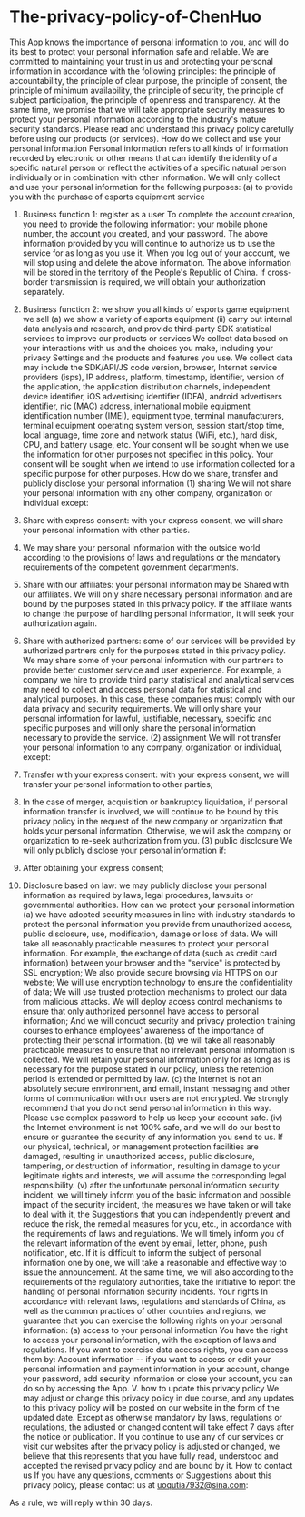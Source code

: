 # The-privacy-policy-of-ChenHuo

This App knows the importance of personal information to you, and will do its best to protect your personal information safe and reliable. We are committed to maintaining your trust in us and protecting your personal information in accordance with the following principles: the principle of accountability, the principle of clear purpose, the principle of consent, the principle of minimum availability, the principle of security, the principle of subject participation, the principle of openness and transparency. At the same time, we promise that we will take appropriate security measures to protect your personal information according to the industry's mature security standards. Please read and understand this privacy policy carefully before using our products (or services).
How do we collect and use your personal information
Personal information refers to all kinds of information recorded by electronic or other means that can identify the identity of a specific natural person or reflect the activities of a specific natural person individually or in combination with other information. We will only collect and use your personal information for the following purposes:
(a) to provide you with the purchase of esports equipment service
1. Business function 1: register as a user
To complete the account creation, you need to provide the following information: your mobile phone number, the account you created, and your password.
The above information provided by you will continue to authorize us to use the service for as long as you use it. When you log out of your account, we will stop using and delete the above information.
The above information will be stored in the territory of the People's Republic of China. If cross-border transmission is required, we will obtain your authorization separately.
2. Business function 2: we show you all kinds of esports game equipment we sell
(a) we show a variety of esports equipment
(ii) carry out internal data analysis and research, and provide third-party SDK statistical services to improve our products or services
We collect data based on your interactions with us and the choices you make, including your privacy Settings and the products and features you use. We collect data may include the SDK/API/JS code version, browser, Internet service providers (isps), IP address, platform, timestamp, identifier, version of the application, the application distribution channels, independent device identifier, iOS advertising identifier (IDFA), android advertisers identifier, nic (MAC) address, international mobile equipment identification number (IMEI), equipment type, terminal manufacturers, terminal equipment operating system version, session start/stop time, local language, time zone and network status (WiFi, etc.), hard disk, CPU, and battery usage, etc.
Your consent will be sought when we use the information for other purposes not specified in this policy.
Your consent will be sought when we intend to use information collected for a specific purpose for other purposes.
How do we share, transfer and publicly disclose your personal information
(1) sharing
We will not share your personal information with any other company, organization or individual except:
1. Share with express consent: with your express consent, we will share your personal information with other parties.
2. We may share your personal information with the outside world according to the provisions of laws and regulations or the mandatory requirements of the competent government departments.
3. Share with our affiliates: your personal information may be Shared with our affiliates. We will only share necessary personal information and are bound by the purposes stated in this privacy policy. If the affiliate wants to change the purpose of handling personal information, it will seek your authorization again.

4. Share with authorized partners: some of our services will be provided by authorized partners only for the purposes stated in this privacy policy. We may share some of your personal information with our partners to provide better customer service and user experience. For example, a company we hire to provide third party statistical and analytical services may need to collect and access personal data for statistical and analytical purposes. In this case, these companies must comply with our data privacy and security requirements. We will only share your personal information for lawful, justifiable, necessary, specific and specific purposes and will only share the personal information necessary to provide the service.
(2) assignment
We will not transfer your personal information to any company, organization or individual, except:
1. Transfer with your express consent: with your express consent, we will transfer your personal information to other parties;
2. In the case of merger, acquisition or bankruptcy liquidation, if personal information transfer is involved, we will continue to be bound by this privacy policy in the request of the new company or organization that holds your personal information. Otherwise, we will ask the company or organization to re-seek authorization from you.
(3) public disclosure
We will only publicly disclose your personal information if:
1. After obtaining your express consent;
2. Disclosure based on law: we may publicly disclose your personal information as required by laws, legal procedures, lawsuits or governmental authorities.
How can we protect your personal information
(a) we have adopted security measures in line with industry standards to protect the personal information you provide from unauthorized access, public disclosure, use, modification, damage or loss of data. We will take all reasonably practicable measures to protect your personal information. For example, the exchange of data (such as credit card information) between your browser and the "service" is protected by SSL encryption; We also provide secure browsing via HTTPS on our website; We will use encryption technology to ensure the confidentiality of data; We will use trusted protection mechanisms to protect our data from malicious attacks. We will deploy access control mechanisms to ensure that only authorized personnel have access to personal information; And we will conduct security and privacy protection training courses to enhance employees' awareness of the importance of protecting their personal information.
(b) we will take all reasonably practicable measures to ensure that no irrelevant personal information is collected. We will retain your personal information only for as long as is necessary for the purpose stated in our policy, unless the retention period is extended or permitted by law.
(c) the Internet is not an absolutely secure environment, and email, instant messaging and other forms of communication with our users are not encrypted. We strongly recommend that you do not send personal information in this way. Please use complex password to help us keep your account safe.
(iv) the Internet environment is not 100% safe, and we will do our best to ensure or guarantee the security of any information you send to us. If our physical, technical, or management protection facilities are damaged, resulting in unauthorized access, public disclosure, tampering, or destruction of information, resulting in damage to your legitimate rights and interests, we will assume the corresponding legal responsibility.
(v) after the unfortunate personal information security incident, we will timely inform you of the basic information and possible impact of the security incident, the measures we have taken or will take to deal with it, the Suggestions that you can independently prevent and reduce the risk, the remedial measures for you, etc., in accordance with the requirements of laws and regulations. We will timely inform you of the relevant information of the event by email, letter, phone, push notification, etc. If it is difficult to inform the subject of personal information one by one, we will take a reasonable and effective way to issue the announcement.
At the same time, we will also according to the requirements of the regulatory authorities, take the initiative to report the handling of personal information security incidents.
Your rights
In accordance with relevant laws, regulations and standards of China, as well as the common practices of other countries and regions, we guarantee that you can exercise the following rights on your personal information:
(a) access to your personal information
You have the right to access your personal information, with the exception of laws and regulations. If you want to exercise data access rights, you can access them by:
Account information -- if you want to access or edit your personal information and payment information in your account, change your password, add security information or close your account, you can do so by accessing the App.
V. how to update this privacy policy
We may adjust or change this privacy policy in due course, and any updates to this privacy policy will be posted on our website in the form of the updated date. Except as otherwise mandatory by laws, regulations or regulations, the adjusted or changed content will take effect 7 days after the notice or publication. If you continue to use any of our services or visit our websites after the privacy policy is adjusted or changed, we believe that this represents that you have fully read, understood and accepted the revised privacy policy and are bound by it.
How to contact us
If you have any questions, comments or Suggestions about this privacy policy, please contact us at uoqutia7932@sina.com:

As a rule, we will reply within 30 days.
